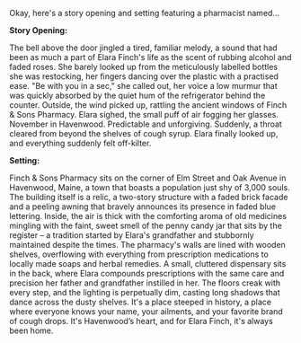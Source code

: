 Okay, here's a story opening and setting featuring a pharmacist named…

**Story Opening:**

The bell above the door jingled a tired, familiar melody, a sound that had been as much a part of Elara Finch's life as the scent of rubbing alcohol and faded roses.  She barely looked up from the meticulously labelled bottles she was restocking, her fingers dancing over the plastic with a practised ease.  "Be with you in a sec," she called out, her voice a low murmur that was quickly absorbed by the quiet hum of the refrigerator behind the counter. Outside, the wind picked up, rattling the ancient windows of Finch & Sons Pharmacy.  Elara sighed, the small puff of air fogging her glasses. November in Havenwood. Predictable and unforgiving.  Suddenly, a throat cleared from beyond the shelves of cough syrup. Elara finally looked up, and everything suddenly felt off-kilter.

**Setting:**

Finch & Sons Pharmacy sits on the corner of Elm Street and Oak Avenue in Havenwood, Maine, a town that boasts a population just shy of 3,000 souls.  The building itself is a relic, a two-story structure with a faded brick facade and a peeling awning that bravely announces its presence in faded blue lettering.  Inside, the air is thick with the comforting aroma of old medicines mingling with the faint, sweet smell of the penny candy jar that sits by the register – a tradition started by Elara's grandfather and stubbornly maintained despite the times.  The pharmacy's walls are lined with wooden shelves, overflowing with everything from prescription medications to locally made soaps and herbal remedies.  A small, cluttered dispensary sits in the back, where Elara compounds prescriptions with the same care and precision her father and grandfather instilled in her. The floors creak with every step, and the lighting is perpetually dim, casting long shadows that dance across the dusty shelves.  It's a place steeped in history, a place where everyone knows your name, your ailments, and your favorite brand of cough drops.  It's Havenwood’s heart, and for Elara Finch, it's always been home.
